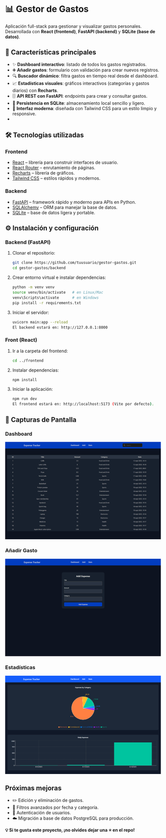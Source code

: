 # 📊 Gestor de Gastos

Aplicación full-stack para gestionar y visualizar gastos personales.  
Desarrollada con **React (frontend)**, **FastAPI (backend)** y **SQLite (base de datos)**.


## 🚀 Características principales

- ✨ **Dashboard interactivo**: listado de todos los gastos registrados.  
- ➕ **Añadir gastos**: formulario con validación para crear nuevos registros.  
- 🔍 **Buscador dinámico**: filtra gastos en tiempo real desde el dashboard.  
- 📈 **Estadísticas visuales**: gráficos interactivos (categorías y gastos diarios) con **Recharts**.  
- 🗄 **API REST con FastAPI**: endpoints para crear y consultar gastos.  
- 💾 **Persistencia en SQLite**: almacenamiento local sencillo y ligero.  
- 🎨 **Interfaz moderna**: diseñada con Tailwind CSS para un estilo limpio y responsive.
- 

## 🛠️ Tecnologías utilizadas

### Frontend
- [React](https://react.dev/) – librería para construir interfaces de usuario.  
- [React Router](https://reactrouter.com/) – enrutamiento de páginas.  
- [Recharts](https://recharts.org/en-US/) – librería de gráficos.  
- [Tailwind CSS](https://tailwindcss.com/) – estilos rápidos y modernos.  

### Backend
- [FastAPI](https://fastapi.tiangolo.com/) – framework rápido y moderno para APIs en Python.  
- [SQLAlchemy](https://www.sqlalchemy.org/) – ORM para manejar la base de datos.  
- [SQLite](https://www.sqlite.org/) – base de datos ligera y portable.


## ⚙️ Instalación y configuración

### Backend (FastAPI)
1. Clonar el repositorio:
   ```bash
   git clone https://github.com/tuusuario/gestor-gastos.git
   cd gestor-gastos/backend
   ```
   
2. Crear entorno virtual e instalar dependencias:
   ```bash
   python -m venv venv
   source venv/bin/activate   # en Linux/Mac
   venv\Scripts\activate      # en Windows
   pip install -r requirements.txt
   ```

3. Iniciar el servidor:
   ```bash
   uvicorn main:app --reload
   El backend estará en: http://127.0.0.1:8000
   ```

### Front (React)
1. Ir a la carpeta del frontend:
   ```bash
   cd ../frontend
   ```
   
2. Instalar dependencias:
   ```bash
   npm install
   ```

3. Iniciar la aplicación:
   ```bash
   npm run dev
   El frontend estará en: http://localhost:5173 (Vite por defecto).
   ```
   
## 📸 Capturas de Pantalla

### Dashboard
![Dashboard Screenshot](./Screenshots/Dashboard.png)

### Añadir Gasto
![Add Expense Screenshot](./Screenshots/Add.png)

### Estadísticas
![Stats Screenshot](./Screenshots/Stats.png)


## Próximas mejoras
- ✏️ Edición y eliminación de gastos.
- 📅 Filtros avanzados por fecha y categoría.
- 👤 Autenticación de usuarios.
- ☁️ Migración a base de datos PostgreSQL para producción.


**💡 Si te gusta este proyecto, ¡no olvides dejar una ⭐ en el repo!**
